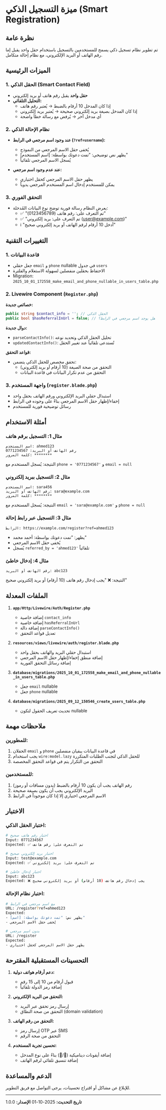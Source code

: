 # ميزة التسجيل الذكي (Smart Registration)

## نظرة عامة
تم تطوير نظام تسجيل ذكي يسمح للمستخدمين بالتسجيل باستخدام حقل واحد يقبل إما رقم الهاتف أو البريد الإلكتروني، مع نظام إحالة متكامل.

## الميزات الرئيسية

### 1. الحقل الذكي (Smart Contact Field)
- **حقل واحد** يقبل رقم هاتف أو بريد إلكتروني
- **التحليل التلقائي:**
  - إذا كان المدخل 10 أرقام بالضبط → يُعتبر رقم هاتف
  - إذا كان المدخل بصيغة بريد إلكتروني صحيحة → يُعتبر بريد إلكتروني
  - أي مدخل آخر → يُرفض مع رسالة خطأ واضحة

### 2. نظام الإحالة الذكي
- **عند وجود اسم مرجعي في الرابط (`?ref=username`):**
  - يُخفى حقل الاسم المرجعي من النموذج
  - يظهر نص توضيحي: "تمت دعوتك بواسطة: [اسم المستخدم]"
  - يُسجل الاسم المرجعي تلقائياً

- **عند عدم وجود اسم مرجعي:**
  - يظهر حقل الاسم المرجعي كحقل اختياري
  - يمكن للمستخدم إدخال اسم المستخدم المرجعي يدوياً

### 3. التحقق الفوري
- يعرض النظام رسالة فورية توضح نوع البيانات المُدخلة:
  - ✅ "تم التعرف على: رقم هاتف (0123456789)"
  - ✅ "تم التعرف على: بريد إلكتروني (user@example.com)"
  - ℹ️ "أدخل 10 أرقام لرقم الهاتف أو بريد إلكتروني صحيح"

## التغييرات التقنية

### 1. قاعدة البيانات
- جعل حقلي `email` و `phone` nullable في جدول `users`
- الاحتفاظ بحقلين منفصلين لسهولة الاستعلام والفلترة
- Migration: `2025_10_01_172558_make_email_and_phone_nullable_in_users_table.php`

### 2. Livewire Component (`Register.php`)
**خصائص جديدة:**
```php
public string $contact_info = ''; // الحقل الذكي
public bool $hasReferralInUrl = false; // هل يوجد اسم مرجعي في الرابط؟
```

**دوال جديدة:**
- `parseContactInfo()`: تحليل الحقل الذكي وتحديد نوعه
- `updatedContactInfo()`: تُستدعى تلقائياً عند تغيير الحقل

**قواعد التحقق:**
- تحقق مخصص للحقل الذكي يتضمن:
  - التحقق من صحة الصيغة (10 أرقام أو بريد إلكتروني)
  - التحقق من عدم تكرار البيانات في قاعدة البيانات

### 3. واجهة المستخدم (`register.blade.php`)
- استبدال حقلي البريد الإلكتروني ورقم الهاتف بحقل واحد
- إخفاء/إظهار حقل الاسم المرجعي بناءً على وجوده في الرابط
- رسائل توضيحية فورية للمستخدم

## أمثلة الاستخدام

### مثال 1: التسجيل برقم هاتف
```
اسم المستخدم: ahmed123
رقم الهاتف أو البريد: 0771234567
كلمة المرور: ********
```
النتيجة: يُسجل المستخدم مع `phone = '0771234567'` و `email = null`

### مثال 2: التسجيل ببريد إلكتروني
```
اسم المستخدم: sara456
رقم الهاتف أو البريد: sara@example.com
كلمة المرور: ********
```
النتيجة: يُسجل المستخدم مع `email = 'sara@example.com'` و `phone = null`

### مثال 3: التسجيل عبر رابط إحالة
```
الرابط: https://example.com/register?ref=ahmed123
```
- يظهر: "تمت دعوتك بواسطة: أحمد محمد"
- يُخفى حقل الاسم المرجعي
- يُسجل `referred_by = 'ahmed123'` تلقائياً

### مثال 4: إدخال خاطئ
```
رقم الهاتف أو البريد: abc123
```
النتيجة: ❌ "يجب إدخال رقم هاتف (10 أرقام) أو بريد إلكتروني صحيح"

## الملفات المعدلة

1. **`app/Http/Livewire/Auth/Register.php`**
   - إضافة خاصية `contact_info`
   - إضافة خاصية `hasReferralInUrl`
   - إضافة دالة `parseContactInfo()`
   - تعديل قواعد التحقق

2. **`resources/views/livewire/auth/register.blade.php`**
   - استبدال حقلي البريد والهاتف بحقل واحد
   - إضافة منطق إخفاء/إظهار حقل الاسم المرجعي
   - إضافة رسائل التحقق الفورية

3. **`database/migrations/2025_10_01_172558_make_email_and_phone_nullable_in_users_table.php`**
   - جعل `email` nullable
   - جعل `phone` nullable

4. **`database/migrations/2025_09_12_150546_create_users_table.php`**
   - تحديث تعريف الحقول لتكون nullable

## ملاحظات مهمة

### للمطورين:
1. الحقلان `email` و `phone` في قاعدة البيانات يبقيان منفصلين
2. يجب استخدام `wire:model.lazy` للحقل الذكي لتجنب الطلبات المتكررة
3. التحقق من التكرار يتم في قواعد التحقق المخصصة

### للمستخدمين:
1. رقم الهاتف يجب أن يكون 10 أرقام بالضبط (بدون مسافات أو رموز)
2. البريد الإلكتروني يجب أن يكون بصيغة صحيحة
3. الاسم المرجعي اختياري إلا إذا كان موجوداً في الرابط

## الاختبار

### اختبار الحقل الذكي:
```bash
# اختبار رقم هاتف صحيح
Input: 0771234567
Expected: ✅ تم التعرف على: رقم هاتف

# اختبار بريد إلكتروني صحيح
Input: test@example.com
Expected: ✅ تم التعرف على: بريد إلكتروني

# اختبار إدخال خاطئ
Input: abc123
Expected: ❌ يجب إدخال رقم هاتف (10 أرقام) أو بريد إلكتروني صحيح
```

### اختبار نظام الإحالة:
```bash
# مع اسم مرجعي في الرابط
URL: /register?ref=ahmed123
Expected: 
- يظهر نص: "تمت دعوتك بواسطة: [اسم]"
- يُخفى حقل الاسم المرجعي

# بدون اسم مرجعي
URL: /register
Expected:
- يظهر حقل الاسم المرجعي كحقل اختياري
```

## التحسينات المستقبلية المقترحة

1. **دعم أرقام هواتف دولية:**
   - قبول أرقام من 10 إلى 15 رقم
   - إضافة رمز الدولة تلقائياً

2. **التحقق من البريد الإلكتروني:**
   - إرسال رمز تحقق عبر البريد
   - التحقق من صحة النطاق (domain validation)

3. **التحقق من رقم الهاتف:**
   - إرسال رمز OTP عبر SMS
   - التحقق من صحة الرقم

4. **تحسين تجربة المستخدم:**
   - إضافة أيقونات ديناميكية (📧/📱) بناءً على نوع المدخل
   - إضافة تنسيق تلقائي لرقم الهاتف

## الدعم والمساعدة

للإبلاغ عن مشاكل أو اقتراح تحسينات، يرجى التواصل مع فريق التطوير.

---
**تاريخ التحديث:** 2025-10-01
**الإصدار:** 1.0.0